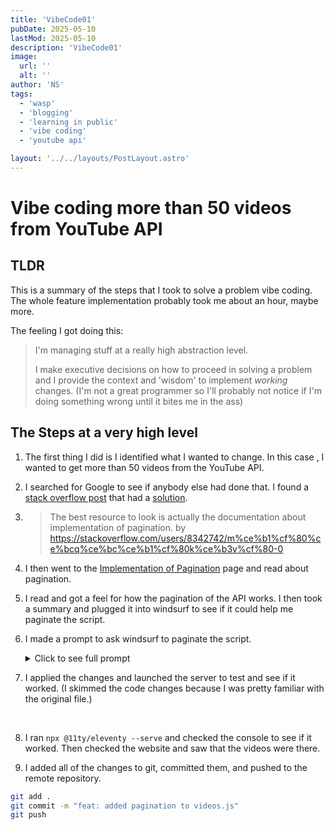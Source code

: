 ```yaml
---
title: 'VibeCode01'
pubDate: 2025-05-10
lastMod: 2025-05-10
description: 'VibeCode01'
image:
  url: ''
  alt: ''
author: 'NS'
tags:
  - 'wasp'
  - 'blogging'
  - 'learning in public'
  - 'vibe coding'
  - 'youtube api'

layout: '../../layouts/PostLayout.astro'
---
```


# Vibe coding more than 50 videos from YouTube API

## TLDR

This is a summary of the steps that I took to solve a problem vibe coding. The whole feature implementation probably took me about an hour, maybe more.

The feeling I got doing this:

> I'm managing stuff at a really high abstraction level.
>
> I make executive decisions on how to proceed in solving a problem and I provide the context and 'wisdom' to implement _working_ changes. (I'm not a great programmer so I'll probably not notice if I'm doing something wrong until it bites me in the ass)

## The Steps at a very high level

1.  The first thing I did is I identified what I wanted to change. In this case , I wanted to get more than 50 videos from the YouTube API.
2.  I searched for Google to see if anybody else had done that. I found a [stack overflow post](https://stackoverflow.com/questions/52803732/youtube-api-v3-maximum-number-of-videos-only-50) that had a [solution](https://stackoverflow.com/a/52814210).

3.  > The best resource to look is actually the documentation about implementation of pagination.
    > by https://stackoverflow.com/users/8342742/m%ce%b1%cf%80%ce%bcq%ce%bc%ce%b1%cf%80k%ce%b3v%cf%80-0

4.  I then went to the [Implementation of Pagination](https://developers.google.com/youtube/v3/guides/implementation/pagination) page and read about pagination.

5.  I read and got a feel for how the pagination of the API works. I then took a summary and plugged it into windsurf to see if it could help me paginate the script.

6.  I made a prompt to ask windsurf to paginate the script.<details>
    <summary>
    Click to see full prompt
    </summary>
    @videos.js Right now the script only gives me 50 videos.

        ```
            The YouTube Data API (v3) uses the `maxResults` parameter to determine the number of items returned in a query response.
            API `list` methods, such as `videos.list` and `playlists.list`, support the `maxResults` parameter for pagination.
            If more results are available, the API response includes `nextPageToken` and/or `prevPageToken` properties.
            These token values can be used to set the `pageToken` parameter to retrieve additional result pages.
            The initial request fetches the first page of results, and subsequent requests use the `pageToken` from the previous response to get the next page of results.
        ```

        This is a summary of how the data api works from youtube can you please paginate the video.js script so that I can get more than fifty videos

        ```

    </details>

7.  I applied the changes and launched the server to test and see if it worked. (I skimmed the code changes because I was pretty familiar with the original file.)

<br>

8. I ran `npx @11ty/eleventy --serve` and checked the console to see if it worked. Then checked the website and saw that the videos were there.

9. I added all of the changes to git, committed them, and pushed to the remote repository.

```bash
git add .
git commit -m "feat: added pagination to videos.js"
git push
```
